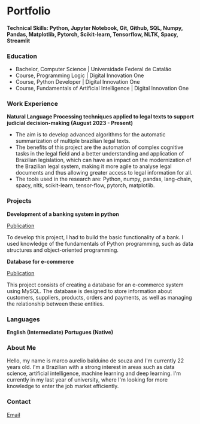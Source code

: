 # Portfolio

#### Technical Skills: Python, Jupyter Notebook, Git, Github, SQL, Numpy, Pandas, Matplotlib, Pytorch, Scikit-learn, Tensorflow, NLTK, Spacy, Streamlit

### Education

 - Bachelor, Computer Science | Universidade Federal de Catalão
 - Course, Programming Logic | Digital Innovation One
 - Course, Python Developer | Digital Innovation One
 - Course, Fundamentals of Artificial Intelligence | Digital Innovation One
   
### Work Experience

**Natural Language Processing techniques applied to legal texts to support judicial decision-making (August 2023 - Present)**
- The aim is to develop advanced algorithms for the automatic summarization of multiple brazilian legal texts.
- The benefits of this project are the automation of complex cognitive tasks in the legal field and a better understanding and application of Brazilian legislation, which can have an impact on the modernization of the Brazilian legal system, making it more agile to analyse legal documents and thus allowing greater access to legal information for all.
- The tools used in the research are: Python, numpy, pandas, lang-chain, spacy, nltk, scikit-learn, tensor-flow, pytorch, matplotlib.

### Projects
**Development of a banking system in python**

[Publication](https://github.com/MarcoABsouza/desafio-sistema-bancario/tree/main)

To develop this project, I had to build the basic functionality of a bank. I used knowledge of the fundamentals of Python programming, such as data structures and object-oriented programming.

**Database for e-commerce**

[Publication](https://github.com/MarcoABsouza/E-commerce-Logical-SGBD)

This project consists of creating a database for an e-commerce system using MySQL. The database is designed to store information about customers, suppliers, products, orders and payments, as well as managing the relationship between these entities.

### Languages
**English (Intermediate)**
**Portugues (Native)**

### About Me

Hello, my name is marco aurelio balduino de souza and I'm currently 22 years old. I'm a Brazilian with a strong interest in areas such as data science, artificial intelligence, machine learning and deep learning. I'm currently in my last year of university, where I'm looking for more knowledge to enter the job market efficiently.

### Contact

[Email](mabdsouza@outlook.com)
